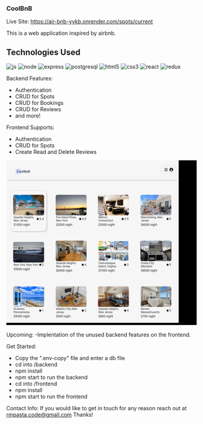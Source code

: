 ### CoolBnB

Live Site: https://air-bnb-yykb.onrender.com/spots/current

This is a web application inspired by airbnb.

## Technologies Used
![js](https://github.com/RMPasta/AirBnB-Clone/assets/107484881/0d42b7f0-226e-4a27-ae20-1d9cb1f4fb7c)
![node](https://github.com/RMPasta/AirBnB-Clone/assets/107484881/c9ded41a-ad9b-412a-9738-323e03358777)
![express](https://github.com/RMPasta/AirBnB-Clone/assets/107484881/6a6f45d8-e80d-448b-abeb-356927987fa5)
![postgresql](https://github.com/RMPasta/AirBnB-Clone/assets/107484881/889cbdc9-811c-408d-a075-9cd4ee9e3cbf)
![html5](https://github.com/RMPasta/AirBnB-Clone/assets/107484881/de294ad9-fa73-4183-a5de-cb2998f31f03)
![css3](https://github.com/RMPasta/AirBnB-Clone/assets/107484881/023a7ed5-f5fc-41db-8735-a00b5d47ad64)
![react](https://github.com/RMPasta/AirBnB-Clone/assets/107484881/b24e48ca-1a01-44b8-a856-db324ec3ee46)
![redux](https://github.com/RMPasta/AirBnB-Clone/assets/107484881/a65d6db5-c45a-4dc4-84bc-7962a62beaa1)


Backend Features:
- Authentication
- CRUD for Spots
- CRUD for Bookings
- CRUD for Reviews
- and more!

Frontend Supports:
- Authentication
- CRUD for Spots
- Create Read and Delete Reviews

![](https://github.com/RMPasta/AirBnB-Clone/blob/main/frontend/src/assets/ezgif.com-gif-maker.gif)

Upcoming:
-Implentation of the unused backend features on the frontend.

Get Started:
- Copy the ".env-copy" file and enter a db file
- cd into /backend
- npm install
- npm start to run the backend
- cd into /frontend
- npm install
- npm start to run the frontend

Contact Info:
If you would like to get in touch for any reason reach out at rmpasta.code@gmail.com
Thanks!
